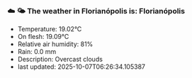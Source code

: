 ### ☁️ 🌤️  The weather in Florianópolis is: Florianópolis

- Temperature: 19.02°C
- On flesh: 19.09°C
- Relative air humidity: 81%
- Rain: 0.0 mm
- Description: Overcast clouds
- last updated: 2025-10-07T06:26:34.105387

